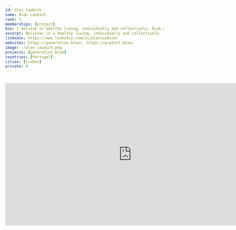 ```yaml
---
id: alan_laubsch
name: Alan Laubsch
rank: 3
memberships: [project]
bio: I believe in healthy living, individually and collectively. Risk management is a common good, and my mission is to help spark a global risk culture with ecosystems perspectives. We live in an era of interdependence. The global systems that sustain us -- financial, economic, and ecological -- are fragile. We face tipping points that will affect many generations to come. To thrive, we must move beyond binary thinking and learn to sense a full spectrum of risk, hidden and visible. As in healthcare, our best hope of mitigating systemic risk lies in early detection and action. And we need to do this together.
excerpt: Believes in a healthy living, individually and collectively.
linkedin: https://www.linkedin.com/in/alanlaubsch/
websites: https://generation.blue/, https://protect.blue/
image: ./alan_laubsch.png
projects: [generation_blue]
countries: [Portugal]
cities: [Lisbon]
private: 0
---
```


<BR>

<iframe src="https://player.vimeo.com/video/430716502" width="800" height="450" frameborder="0" allow="autoplay; fullscreen" allowfullscreen></iframe>

<BR>

